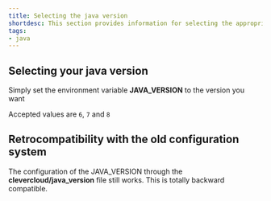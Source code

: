 ```yaml
---
title: Selecting the java version
shortdesc: This section provides information for selecting the appropriate java version for your application
tags:
- java
---
```


## Selecting your java version

Simply set the environment variable **JAVA_VERSION** to the version you want

Accepted values are `6`, `7` and `8`

## Retrocompatibility with the old configuration system

The configuration of the JAVA_VERSION through the **clevercloud/java_version** file still works. This is totally backward compatible.
